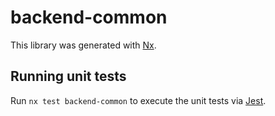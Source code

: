 # backend-common

This library was generated with [Nx](https://nx.dev).





## Running unit tests

Run `nx test backend-common` to execute the unit tests via [Jest](https://jestjs.io).


